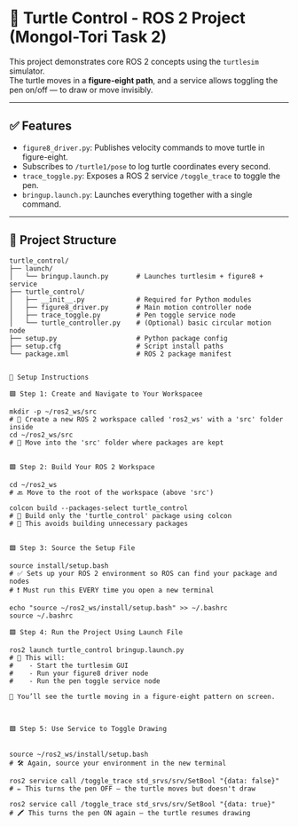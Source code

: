 

# 🐢 Turtle Control - ROS 2 Project (Mongol-Tori Task 2)

This project demonstrates core ROS 2 concepts using the `turtlesim` simulator.  
The turtle moves in a **figure-eight path**, and a service allows toggling the pen on/off — to draw or move invisibly.

---

## ✅ Features

- `figure8_driver.py`: Publishes velocity commands to move turtle in figure-eight.
- Subscribes to `/turtle1/pose` to log turtle coordinates every second.
- `trace_toggle.py`: Exposes a ROS 2 service `/toggle_trace` to toggle the pen.
- `bringup.launch.py`: Launches everything together with a single command.

---

## 🧱 Project Structure

```plaintext
turtle_control/
├── launch/
│   └── bringup.launch.py       # Launches turtlesim + figure8 + service
├── turtle_control/
│   ├── __init__.py             # Required for Python modules
│   ├── figure8_driver.py       # Main motion controller node
│   ├── trace_toggle.py         # Pen toggle service node
│   └── turtle_controller.py    # (Optional) basic circular motion node
├── setup.py                    # Python package config
├── setup.cfg                   # Script install paths
└── package.xml                 # ROS 2 package manifest


🔧 Setup Instructions

🟩 Step 1: Create and Navigate to Your Workspacee

mkdir -p ~/ros2_ws/src
# 📁 Create a new ROS 2 workspace called 'ros2_ws' with a 'src' folder inside
cd ~/ros2_ws/src
# 📂 Move into the 'src' folder where packages are kept


🟩 Step 2: Build Your ROS 2 Workspace

cd ~/ros2_ws
# 🔙 Move to the root of the workspace (above 'src')

colcon build --packages-select turtle_control
# 🔧 Build only the 'turtle_control' package using colcon
# 🚫 This avoids building unnecessary packages


🟩 Step 3: Source the Setup File

source install/setup.bash
# ✅ Sets up your ROS 2 environment so ROS can find your package and nodes
# ❗ Must run this EVERY time you open a new terminal

echo "source ~/ros2_ws/install/setup.bash" >> ~/.bashrc
source ~/.bashrc

🟩 Step 4: Run the Project Using Launch File

ros2 launch turtle_control bringup.launch.py
# 🚀 This will:
#    - Start the turtlesim GUI
#    - Run your figure8 driver node
#    - Run the pen toggle service node

🐢 You’ll see the turtle moving in a figure-eight pattern on screen.



🟩 Step 5: Use Service to Toggle Drawing


source ~/ros2_ws/install/setup.bash
# 🛠 Again, source your environment in the new terminal

ros2 service call /toggle_trace std_srvs/srv/SetBool "{data: false}"
# ✏️ This turns the pen OFF — the turtle moves but doesn't draw

ros2 service call /toggle_trace std_srvs/srv/SetBool "{data: true}"
# 🖍 This turns the pen ON again — the turtle resumes drawing
